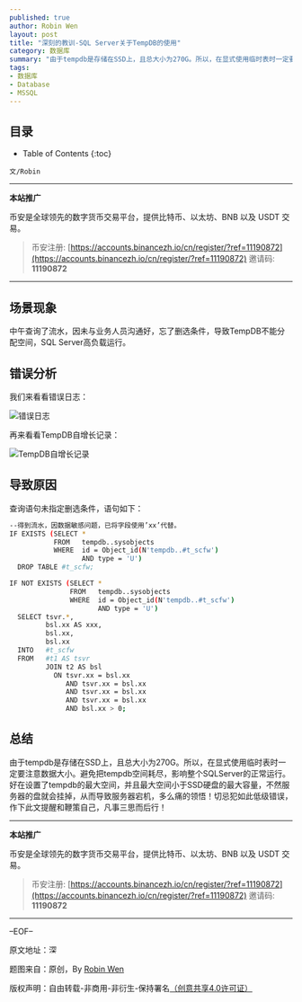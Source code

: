 ```yaml
---
published: true
author: Robin Wen
layout: post
title: "深刻的教训-SQL Server关于TempDB的使用"
category: 数据库
summary: "由于tempdb是存储在SSD上，且总大小为270G。所以，在显式使用临时表时一定要注意数据大小。避免把tempdb空间耗尽，影响整个SQLServer的正常运行。好在设置了tempdb的最大空间，并且最大空间小于SSD硬盘的最大容量，不然服务器的盘就会挂掉，从而导致服务器宕机，多么痛的领悟！切忌犯如此低级错误，作下此文提醒和鞭策自己，凡事三思而后行！"
tags:
- 数据库
- Database
- MSSQL
---
```


## 目录 ##

* Table of Contents
{:toc}

`文/Robin`

***

**本站推广**

币安是全球领先的数字货币交易平台，提供比特币、以太坊、BNB 以及 USDT 交易。

> 币安注册: [https://accounts.binancezh.io/cn/register/?ref=11190872](https://accounts.binancezh.io/cn/register/?ref=11190872)
> 邀请码: **11190872**

***

## 场景现象 ##

中午查询了流水，因未与业务人员沟通好，忘了删选条件，导致TempDB不能分配空间，SQL Server高负载运行。

## 错误分析 ##

我们来看看错误日志：

![错误日志](https://cdn.dbarobin.com/fwtY0xt.jpg)

再来看看TempDB自增长记录：

![TempDB自增长记录](https://cdn.dbarobin.com/exMPjmh.png)

## 导致原因 ##

查询语句未指定删选条件，语句如下：

``` bash
--得到流水，因数据敏感问题，已将字段使用’xx’代替。
IF EXISTS (SELECT *
           FROM   tempdb..sysobjects
           WHERE  id = Object_id(N'tempdb..#t_scfw')
                  AND type = 'U')
  DROP TABLE #t_scfw;

IF NOT EXISTS (SELECT *
               FROM   tempdb..sysobjects
               WHERE  id = Object_id(N'tempdb..#t_scfw')
                      AND type = 'U')
  SELECT tsvr.*,
         bsl.xx AS xxx,
         bsl.xx,
         bsl.xx
  INTO   #t_scfw
  FROM   #t1 AS tsvr
         JOIN t2 AS bsl
           ON tsvr.xx = bsl.xx
              AND tsvr.xx = bsl.xx
              AND tsvr.xx = bsl.xx
              AND tsvr.xx = bsl.xx
              AND bsl.xx > 0;
```

## 总结 ##

由于tempdb是存储在SSD上，且总大小为270G。所以，在显式使用临时表时一定要注意数据大小。避免把tempdb空间耗尽，影响整个SQLServer的正常运行。好在设置了tempdb的最大空间，并且最大空间小于SSD硬盘的最大容量，不然服务器的盘就会挂掉，从而导致服务器宕机，多么痛的领悟！切忌犯如此低级错误，作下此文提醒和鞭策自己，凡事三思而后行！

***

**本站推广**

币安是全球领先的数字货币交易平台，提供比特币、以太坊、BNB 以及 USDT 交易。

> 币安注册: [https://accounts.binancezh.io/cn/register/?ref=11190872](https://accounts.binancezh.io/cn/register/?ref=11190872)
> 邀请码: **11190872**

***

–EOF–

原文地址：<a href="http://blog.csdn.net/justdb/article/details/24097741" target="_blank"><img src="https://cdn.dbarobin.com/BROigUO.jpg" title="深刻的教训-SQL Server关于TempDB的使用" height="16px" width="16px" border="0" alt="深刻的教训-SQL Server关于TempDB的使用" /></a>

题图来自：原创，By <a href="https://dbarobin.com/" target="_blank">Robin Wen</a>

版权声明：自由转载-非商用-非衍生-保持署名<a href="http://creativecommons.org/licenses/by-nc-nd/4.0/deed.zh" target="_blank">（创意共享4.0许可证）</a>
